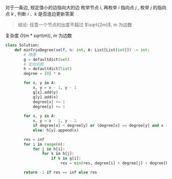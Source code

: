 
对于一条边, 规定值小的边指向大的边
枚举节点 $i$, 再枚举 $i$ 指向点 $j$ , 枚举 $j$ 的指向点 $k$ , 判断 $i$ 、$k$ 是否连边更新答案
> 结论: 任意一个节点的出度不超过 $\sqrt{2m}$, $m$ 为边数

复杂度 $O(m * sqrt(m))$, $m$ 为边数
```python
class Solution:
    def minTrioDegree(self, n: int, A: List[List[int]]) -> int:
        # 原图
        g = defaultdict(set)
        # 定向后图
        h = defaultdict(list)
        degree = [0] * n

        for x, y in A:
            x, y = x - 1, y - 1
            g[x].add(y)
            g[y].add(x)
            degree[x] += 1
            degree[y] += 1
        
        for x, y in A:
            x, y = x - 1, y - 1
            if degree[x] < degree[y] or (degree[x] == degree[y] and x < y): h[x].append(y)
            else: h[y].append(x)

        res = inf
        for i in range(n):
            for j in h[i]:
                for k in h[j]:
                    if k in g[i]:
                        res = min(res, degree[i] + degree[j] + degree[k] - 6)

        return -1 if res == inf else res
```